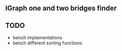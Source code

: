 ## IGraph one and two bridges finder

## TODO
* bench implementations
* bench different sorting functions
